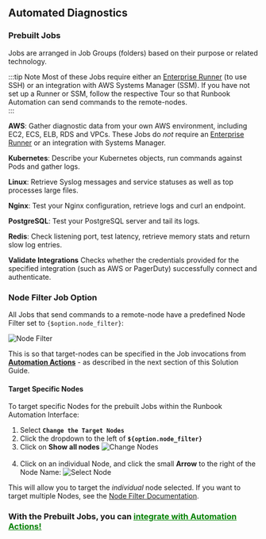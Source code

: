 ## Automated Diagnostics
### Prebuilt Jobs

Jobs are arranged in Job Groups (folders) based on their purpose or related technology.

:::tip Note
Most of these Jobs require either an [Enterprise Runner](/administration/runenr/) (to use SSH) or an integration with AWS Systems Manager (SSM). 
If you have not set up a Runner or SSM, follow the respective Tour so that Runbook Automation can send commands to the remote-nodes.  
:::

**AWS**: Gather diagnostic data from your own AWS environment, including EC2, ECS, ELB, RDS and VPCs. These Jobs do _not_ require an [Enterprise Runner](/administration/runner/)  or an integration with Systems Manager.

**Kubernetes**:  Describe your Kubernetes objects, run commands against Pods and gather logs.

**Linux**: Retrieve Syslog messages and service statuses as well as top processes large files.

**Nginx**: Test your Nginx configuration, retrieve logs and curl an endpoint.

**PostgreSQL**: Test your PostgreSQL server and tail its logs.

**Redis**: Check listening port, test latency, retrieve memory stats and return slow log entries.

**Validate Integrations** Checks whether the credentials provided for the specified integration (such as AWS or PagerDuty) successfully connect and authenticate.

### Node Filter Job Option
All Jobs that send commands to a remote-node have a predefined Node Filter set to `{$option.node_filter}`:

![Node Filter](@assets/img/solutions-auto-diag-node-filter.png)<br>

This is so that target-nodes can be specified in the Job invocations from [**Automation Actions**](https://www.pagerduty.com/platform/automation/actions/) - as described in the next section of this Solution Guide.

#### Target Specific Nodes
To target specific Nodes for the prebuilt Jobs within the Runbook Automation Interface:

1. Select **`Change the Target Nodes`**
2. Click the dropdown to the left of **`${option.node_filter}`**
3. Click on **Show all nodes**
![Change Nodes](@assets/img/solutions-auto-diag-change-nodes.png)<br><br>
4. Click on an individual Node, and click the small **Arrow** to the right of the Node Name:
![Select Node](@assets/img/solutions-auto-diag-select-node.png)<br>

This will allow you to target the _individual_ node selected.  If you want to target multiple Nodes, see the [Node Filter Documentation](/manual/11-node-filters).

### **With the Prebuilt Jobs, you can [<span style="color:green"><ins>integrate with Automation Actions!</ins></span>](/learning/solutions/automated-diagnostics/automation-actions.html)**